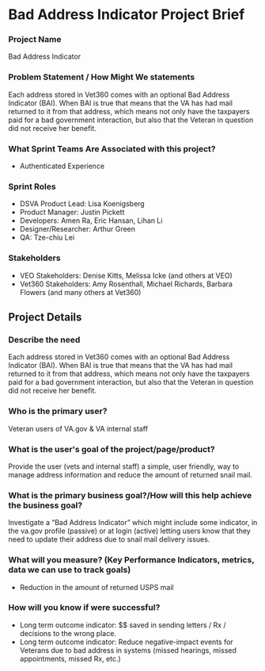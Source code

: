 # Bad Address Indicator Project Brief

### Project Name

Bad Address Indicator

### Problem Statement / How Might We statements
Each address stored in Vet360 comes with an optional Bad Address Indicator (BAI). When BAI is true that means that the VA has had mail returned to it from that address, which means not only have the taxpayers paid for a bad government interaction, but also that the Veteran in question did not receive her benefit.

### What Sprint Teams Are Associated with this project? 
* Authenticated Experience 

### Sprint Roles

* DSVA Product Lead: Lisa Koenigsberg
* Product Manager: Justin Pickett
* Developers: Amen Ra, Eric Hansan, Lihan Li
* Designer/Researcher: Arthur Green
* QA: Tze-chiu Lei

### Stakeholders

* VEO Stakeholders: Denise Kitts, Melissa Icke (and others at VEO)
* Vet360 Stakeholders: Amy Rosenthall, Michael Richards, Barbara Flowers (and many others at Vet360)

## Project Details

### Describe the need
Each address stored in Vet360 comes with an optional Bad Address Indicator (BAI). When BAI is true that means that the VA has had mail returned to it from that address, which means not only have the taxpayers paid for a bad government interaction, but also that the Veteran in question did not receive her benefit.

### Who is the primary user?
Veteran users of VA.gov & VA internal staff

### What is the user's goal of the project/page/product?
Provide the user (vets and internal staff) a simple, user friendly, way to manage address information and reduce the amount of returned snail mail.

### What is the primary business goal?/How will this help achieve the business goal?

Investigate a “Bad Address Indicator” which might include some indicator, in the va.gov profile (passive) or at login (active) letting users know that they need to update their address due to snail mail delivery issues.

### What will you measure? (Key Performance Indicators, metrics, data we can use to track goals)

* Reduction in the amount of returned USPS mail

### How will you know if were successful?

* Long term outcome indicator: $$ saved in sending letters / Rx / decisions to the wrong place.
* Long term outcome indicator: Reduce negative-impact events for Veterans due to bad address in systems (missed hearings, missed appointments, missed Rx, etc.)
